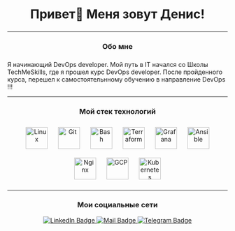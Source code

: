###

<h1 align="center">Привет👋 Меня зовут Денис!</h1>

###

---

###

<h3 align="center">Обо мне</h3>

###



<p align="left">Я начинающий DevOps developer. Мой путь в IT начался со Школы TechMeSkills, где я прошел курс DevOps developer. После пройденного курса, перешел к самостоятельнному обучению в направление DevOps !!!

---

<h3 align="center"> Мой стек технологий</h3>

<div align="center">  
<a href="https://www.linux.org/" target="_blank"><img style="margin: 10px" src="https://profilinator.rishav.dev/skills-assets/linux-original.svg" alt="Linux" height="50" /></a>  
<a href="https://github.com/" target="_blank"><img style="margin: 10px" src="https://profilinator.rishav.dev/skills-assets/git-scm-icon.svg" alt="Git" height="50" /></a>  
<a href="https://www.gnu.org/software/bash/" target="_blank"><img style="margin: 10px" src="https://profilinator.rishav.dev/skills-assets/gnu_bash-icon.svg" alt="Bash" height="50" /></a>  
<a href="https://www.terraform.io/" target="_blank"><img style="margin: 10px" src="https://profilinator.rishav.dev/skills-assets/terraformio-icon.svg" alt="Terraform" height="50" /></a>  
<a href="https://grafana.com/" target="_blank"><img style="margin: 10px" src="https://profilinator.rishav.dev/skills-assets/grafana.png" alt="Grafana" height="50" /></a>  
<a href="https://www.ansible.com/" target="_blank"><img style="margin: 10px" src="https://profilinator.rishav.dev/skills-assets/ansible.png" alt="Ansible" height="50" /></a>  
<a href="https://www.nginx.com/" target="_blank"><img style="margin: 10px" src="https://profilinator.rishav.dev/skills-assets/nginx-original.svg" alt="Nginx" height="50" /></a>  
<a href="https://cloud.google.com/" target="_blank"><img style="margin: 10px" src="https://profilinator.rishav.dev/skills-assets/google_cloud-icon.svg" alt="GCP" height="50" /></a>  
<a href="https://kubernetes.io/" target="_blank"><img style="margin: 10px" src="https://profilinator.rishav.dev/skills-assets/kubernetes-icon.svg" alt="Kubernetes" height="50" /></a>  
</div>

---

<h3 align="center"> Мои социальные сети</h3>

<div id="badges" align="center">
  <a href="https://www.linkedin.com/in/%D0%B4%D0%B5%D0%BD%D0%B8%D1%81-%D0%B2%D0%B5%D0%B4%D0%B5%D0%BD%D0%B8%D0%BD-3a765b1b5/">
    <img src="https://img.shields.io/badge/LinkedIn-blue?style=for-the-badge&logo=linkedin&logoColor=white" alt="LinkedIn Badge"/>
  </a>
  
  <a href="denved98@mail.ru">
    <img src="https://img.shields.io/badge/Mail-blue?style=for-the-badge&logo=gmail&logoColor=white" alt="Mail Badge"/>
  </a>
  
  <a href="https://t.me/DenisVedenin98">
    <img src="https://img.shields.io/badge/Telegram-blue?style=for-the-badge&logo=telegram&logoColor=white" alt="Telegram Badge"/>
  </a>

</div>
